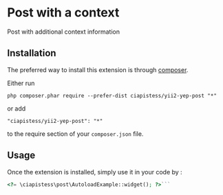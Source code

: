 Post with a context
===================
Post with additional context information

Installation
------------

The preferred way to install this extension is through [composer](http://getcomposer.org/download/).

Either run

```
php composer.phar require --prefer-dist ciapistess/yii2-yep-post "*"
```

or add

```
"ciapistess/yii2-yep-post": "*"
```

to the require section of your `composer.json` file.


Usage
-----

Once the extension is installed, simply use it in your code by  :

```php
<?= \ciapistess\post\AutoloadExample::widget(); ?>```